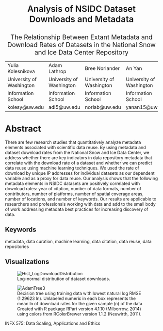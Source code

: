<body>
<div id="header">
<h1 style="text-align: center;"><span style="font-weight: 600;"> Analysis of NSIDC Dataset Downloads and Metadata</span></h1>
<h2 style="text-align: center;"><span style="font-weight: 400;">The Relationship Between Extant Metadata and Download Rates of Datasets in the National Snow and Ice Data Center Repository</span></h1>

</div>


<table class="tg">
  <tr>
    <td class="tg-s6z2">Yulia Kolesnikova</td>
    <td class="tg-s6z2">Adam Lathrop<br></td>
    <td class="tg-s6z2">Bree Norlander<br></td>
    <td class="tg-s6z2">An Yan<br></td>
  </tr>
  <tr>
    <td class="tg-s6z2">University of Washington<br></td>
    <td class="tg-s6z2">University of Washington<br></td>
    <td class="tg-s6z2">University of Washington<br></td>
    <td class="tg-s6z2">University of Washington<br></td>
  </tr>
  <tr>
    <td class="tg-s6z2">Information School<br></td>
    <td class="tg-s6z2">Information School<br></td>
    <td class="tg-s6z2">Information School<br></td>
    <td class="tg-s6z2">Information School<br></td>
  </tr>
  <tr>
    <td class="tg-s6z2">kolesy@uw.edu</td>
    <td class="tg-s6z2">adl5@uw.edu</td>
    <td class="tg-s6z2">norlab@uw.edu</td>
    <td class="tg-s6z2">yanan15@uw.edu</td>
  </tr>
</table>
</div>
<div id="abstract">
<h1>Abstract</h1>
There are few research studies that quantitatively analyze metadata elements associated with scientific data reuse. By using metadata and dataset download rates from the National Snow and Ice Data Center, we address whether there are key indicators in data repository metadata that correlate with the download rate of a dataset and whether we can predict data reuse using machine learning techniques. We used the rate of download by unique IP addresses for individual datasets as our dependent variable and as a proxy for data reuse. Our analysis shows that the following metadata elements in NSIDC datasets are positively correlated with download rates: year of citation, number of data formats, number of contributors, number of platforms, number of  spatial coverage areas, number of locations, and number of keywords. Our results are applicable to researchers and professionals working with data and add to the small body of work addressing metadata best practices for increasing discovery of data.
<h2>Keywords</h2>
metadata, data curation, machine learning, data citation, data reuse, data repositories
</div>
<div id="vis">
<h2>Visualizations</h2>

<figure>
    <img src="https://infx575nsidc.files.wordpress.com/2016/05/hist_logdownloaddistribution.jpg" alt="Hist_LogDownloadDistribution"/>
    <figcaption>Log-normal distribution of dataset downloads.</figcaption>
</figure>
<figure>
    <img src="https://infx575nsidc.files.wordpress.com/2016/05/adamtree3.png" alt="AdamTree3"/>
    <figcaption>Decision tree using training data with lowest natural log RMSE (1.29623 ln). Unlabeled numeric in each box represents the mean ln of download rates for the given sample (n) of the data. Created with R package RPart version 4.1.10 (Milborrow, 2014) using colors from RColorBrewer version 1.1.2 (Neuwirth, 2011).</figcaption>
</figure>
</div>


<div id="footer">
INFX 575: Data Scaling, Applications and Ethics
</div>
</body>
